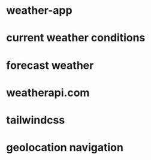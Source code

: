 # weather-app
# current weather conditions
# forecast weather
# weatherapi.com
# tailwindcss
# geolocation navigation

